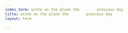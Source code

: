 ```yaml
---
index_term: wrote on the plane the        previous day
title: wrote on the plane the        previous day
layout: term

---
```

